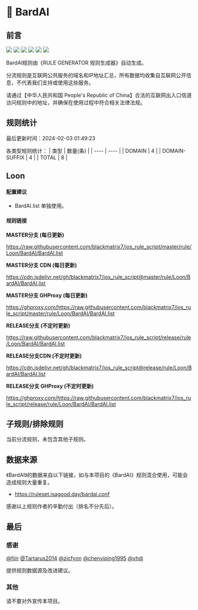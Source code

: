 # 🧸 BardAI

## 前言

![](https://shields.io/badge/-移除重复规则-ff69b4) ![](https://shields.io/badge/-DOMAIN与DOMAIN--SUFFIX合并-green) ![](https://shields.io/badge/-DOMAIN--SUFFIX间合并-critical) ![](https://shields.io/badge/-DOMAIN与DOMAIN--KEYWORD合并-9cf) ![](https://shields.io/badge/-DOMAIN--SUFFIX与DOMAIN--KEYWORD合并-blue) ![](https://shields.io/badge/-IP--CIDR(6)合并-blueviolet) 

BardAI规则由《RULE GENERATOR 规则生成器》自动生成。

分流规则是互联网公共服务的域名和IP地址汇总，所有数据均收集自互联网公开信息，不代表我们支持或使用这些服务。

请通过【中华人民共和国 People's Republic of China】合法的互联网出入口信道访问规则中的地址，并确保在使用过程中符合相关法律法规。

## 规则统计

最后更新时间：2024-02-03 01:49:23

各类型规则统计：
| 类型 | 数量(条)  | 
| ---- | ----  |
| DOMAIN | 4  | 
| DOMAIN-SUFFIX | 4  | 
| TOTAL | 8  | 


## Loon 

#### 配置建议
- BardAI.list 单独使用。

#### 规则链接
**MASTER分支 (每日更新)**

https://raw.githubusercontent.com/blackmatrix7/ios_rule_script/master/rule/Loon/BardAI/BardAI.list

**MASTER分支 CDN (每日更新)**

https://cdn.jsdelivr.net/gh/blackmatrix7/ios_rule_script@master/rule/Loon/BardAI/BardAI.list

**MASTER分支 GHProxy (每日更新)**

https://ghproxy.com/https://raw.githubusercontent.com/blackmatrix7/ios_rule_script/master/rule/Loon/BardAI/BardAI.list

**RELEASE分支 (不定时更新)**

https://raw.githubusercontent.com/blackmatrix7/ios_rule_script/release/rule/Loon/BardAI/BardAI.list

**RELEASE分支CDN (不定时更新)**

https://cdn.jsdelivr.net/gh/blackmatrix7/ios_rule_script@release/rule/Loon/BardAI/BardAI.list

**RELEASE分支 GHProxy (不定时更新)**

https://ghproxy.com/https://raw.githubusercontent.com/blackmatrix7/ios_rule_script/release/rule/Loon/BardAI/BardAI.list

## 子规则/排除规则


当前分流规则，未包含其他子规则。

## 数据来源

《BardAI》的数据来自以下链接，如与本项目的《BardAI》规则混合使用，可能会造成规则大量重复。

- https://ruleset.isagood.day/bardai.conf


感谢以上规则作者的辛勤付出（排名不分先后）。

## 最后

### 感谢

[@fiiir](https://github.com/fiiir) [@Tartarus2014](https://github.com/Tartarus2014) [@zjcfynn](https://github.com/zjcfynn) [@chenyiping1995](https://github.com/chenyiping1995) [@vhdj](https://github.com/vhdj)

提供规则数据源及改进建议。

### 其他

请不要对外宣传本项目。
